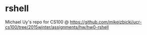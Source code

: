 # rshell
Michael Uy's repo for CS100 @ https://github.com/mikeizbicki/ucr-cs100/tree/2015winter/assignments/hw/hw0-rshell
